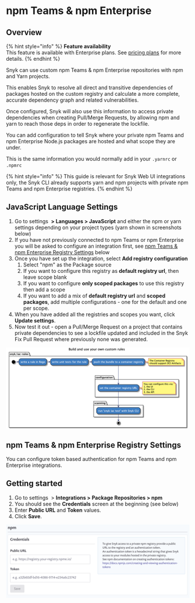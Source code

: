# npm Teams & npm Enterprise

## O**verview**

{% hint style="info" %}
**Feature availability**\
This feature is available with Enterprise plans. See [pricing plans](https://snyk.io/plans/) for more details.
{% endhint %}

Snyk can use custom npm Teams & npm Enterprise repositories with npm and Yarn projects.

This enables Snyk to resolve all direct and transitive dependencies of packages hosted on the custom registry and calculate a more complete, accurate dependency graph and related vulnerabilities.

Once configured, Snyk will also use this information to access private dependencies when creating Pull/Merge Requests, by allowing npm and yarn to reach those deps in order to regenerate the lockfile.

You can add configuration to tell Snyk where your private npm Teams and npm Enterprise Node.js packages are hosted and what scope they are under.

This is the same information you would normally add in your `.yarnrc` or `.npmrc`

{% hint style="info" %}
This guide is relevant for Snyk Web UI integrations only, the Snyk CLI already supports yarn and npm projects with private npm Teams and npm Enterprise registries.
{% endhint %}

## JavaScript Language Settings

1. Go to settings <img src="../../.gitbook/assets/cog_icon.png" alt="" data-size="line"> **> Languages > JavaScript** and either the npm or yarn settings depending on your project types (yarn shown in screenshots below)
2. If you have not previously connected to npm Teams or npm Enterprise you will be asked to configure an integration first, see [npm Teams & npm Enterprise Registry Settings](npm-teams-and-npm-enterprise-for-npms.md) below
3. Once you have set up the integration, select **Add registry configuration**
   1. Select "npm" as the Package source
   2. If you want to configure this registry as **default registry url**, then leave scope blank
   3. If you want to configure **only scoped packages** to use this registry then add a scope
   4. If you want to add a mix of **default registry url** and **scoped packages**, add multiple configurations - one for the default and one per scope.
4. When you have added all the registries and scopes you want, click **Update settings**.
5. Now test it out - open a Pull/Merge Request on a project that contains private dependencies to see a lockfile updated and included in the Snyk Fix Pull Request where previously none was generated.

![](<../../.gitbook/assets/image (34) (1).png>)

## npm Teams & npm Enterprise Registry Settings

You can configure token based authentication for npm Teams and npm Enterprise integrations.

## Getting started

1. Go to settings <img src="../../.gitbook/assets/cog_icon.png" alt="" data-size="line"> > **Integrations > Package Repositories > npm**
2. You should see the **Credentials** screen at the beginning (see below)
3. Enter **Public URL** and **Token** values.
4. Click **Save**.

![](<../../.gitbook/assets/image (35) (2).png>)
